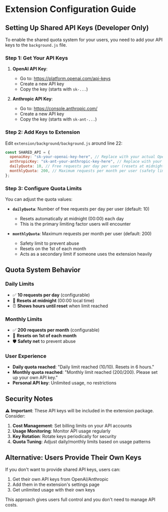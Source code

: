 # Extension Configuration Guide

## Setting Up Shared API Keys (Developer Only)

To enable the shared quota system for your users, you need to add your API keys to the `background.js` file.

### Step 1: Get Your API Keys

1. **OpenAI API Key**:
   - Go to: https://platform.openai.com/api-keys
   - Create a new API key
   - Copy the key (starts with `sk-...`)

2. **Anthropic API Key**:
   - Go to: https://console.anthropic.com/
   - Create a new API key
   - Copy the key (starts with `sk-ant-...`)

### Step 2: Add Keys to Extension

Edit `extension/background/background.js` around line 22:

```javascript
const SHARED_API = {
  openaiKey: "sk-your-openai-key-here", // Replace with your actual OpenAI key
  anthropicKey: "sk-ant-your-anthropic-key-here", // Replace with your actual Anthropic key
  dailyQuota: 10, // Free requests per day per user (resets at midnight)
  monthlyQuota: 200, // Maximum requests per month per user (safety limit)
};
```

### Step 3: Configure Quota Limits

You can adjust the quota values:

- **`dailyQuota`**: Number of free requests per day per user (default: 10)
  - Resets automatically at midnight (00:00) each day
  - This is the primary limiting factor users will encounter

- **`monthlyQuota`**: Maximum requests per month per user (default: 200)
  - Safety limit to prevent abuse
  - Resets on the 1st of each month
  - Acts as a secondary limit if someone uses the extension heavily

## Quota System Behavior

### Daily Limits
- ✅ **10 requests per day** (configurable)
- 🔄 **Resets at midnight** (00:00 local time)
- ⏰ **Shows hours until reset** when limit reached

### Monthly Limits  
- ✅ **200 requests per month** (configurable)
- 🔄 **Resets on 1st of each month**
- 🛡️ **Safety net** to prevent abuse

### User Experience
- **Daily quota reached**: "Daily limit reached (10/10). Resets in 6 hours."
- **Monthly quota reached**: "Monthly limit reached (200/200). Please set up your own API key."
- **Personal API key**: Unlimited usage, no restrictions

## Security Notes

⚠️ **Important**: These API keys will be included in the extension package. Consider:

1. **Cost Management**: Set billing limits on your API accounts
2. **Usage Monitoring**: Monitor API usage regularly  
3. **Key Rotation**: Rotate keys periodically for security
4. **Quota Tuning**: Adjust daily/monthly limits based on usage patterns

## Alternative: Users Provide Their Own Keys

If you don't want to provide shared API keys, users can:

1. Get their own API keys from OpenAI/Anthropic
2. Add them in the extension's settings page
3. Get unlimited usage with their own keys

This approach gives users full control and you don't need to manage API costs. 